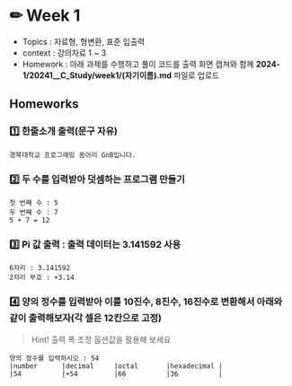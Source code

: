 # ✏ Week 1
- Topics : 자료형, 형변환, 표준 입출력
- context : 강의자료 1 ~ 3
- Homework : 아래 과제를 수행하고 풀이 코드를 출력 화면 캡쳐와 함께 **2024-1/20241__C_Study/week1/(자기이름).md** 파일로 업로드

## Homeworks
### 1️⃣ 한줄소개 출력(문구 자유)
```
경북대학교 프로그래밍 동아리 GnB입니다.
```

### 2️⃣ 두 수를 입력받아 덧셈하는 프로그램 만들기
```
첫 번째 수 : 5
두 번째 수 : 7
5 + 7 = 12
```

### 3️⃣ Pi 값 출력 : 출력 데이터는 3.141592 사용
```
6자리 : 3.141592
2자리 부호 : +3.14
```

### 4️⃣ 양의 정수를 입력받아 이를 10진수, 8진수, 16진수로 변환해서 아래와 같이 출력해보자(각 셀은 12칸으로 고정)
> Hint! 출력 폭 조정 옵션값을 활용해 보세요
```
양의 정수를 입력하시오 : 54
|number      |decimal     |octal       |hexadecimal |
|54          |+54         |66          |36          |
```
